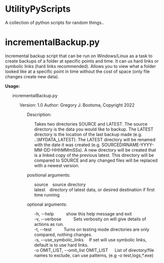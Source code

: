# UtilityPyScripts

A collection of python scripts for random things..

# incrementalBackup.py

Incremental backup script that can be run on Windows/Linux as a task to create backups 
of a folder at specific points and time. It can us hard links or symbolic links (hard links recommended). Allows
you to view what a folder looked like at a specific point in time without the cost of space (only file changes 
create new data).


**Usage:**

<ul>
incrementalBackup.py <SOURCE> <LATEST>                                                                                                                              
  <ul>
   Version: 1.0                                                                                                                                                       
   Author: Gregory J. Bootsma, Copyright 2022     

      
   <ul>
   Description:                                                                                                                                                       
    <ul>
          Takes two directories SOURCE and LATEST. The source directory is the data you would like to backup. The LATEST directory is the location of                 
          the last backup made (e.g. ..\MYDATA_LATEST). The LATEST directory will be renamed with the date it was created  (e.g. SOURCEDIRNAME-YYYY-MM-DD-HHhMMmSSs). 
          A new directory will be created that is a linked copy of the previous latest. This directory will be compared to SOURCE and any changed files               
          will be replaced with a newest version.                                                                                                                     
    </ul>
   </ul>
    
  <ul>
  positional arguments:           
    <ul>
      source&emsp;source directory </br>
      latest&emsp;directory of latest data, or desired destination if first time running </br>    
    </ul>
  </ul>
    
  <ul>
  optional arguments:
   <ul>
    -h, --help     &emsp;   &emsp;    show this help message and exit </br>
    -v, --verbose  &emsp;   &emsp;    Sets verbosity on will give details of actions as run. </br>
    -t, --test     &emsp;  &emsp;     Turns on testing mode directories are only compared, nothing changes.</br>
    -s, --use_symbolic_links&emsp;     If set will use symbolic links, default is to use hard links.</br>
    -o OMIT_LIST, --omit_list OMIT_LIST &emsp; 
                          List of directory/file names to exclude, can use patterns,
                          (e.g  -o test,logs,*.exe)
     </ul>
    </ul>
 </ul>
